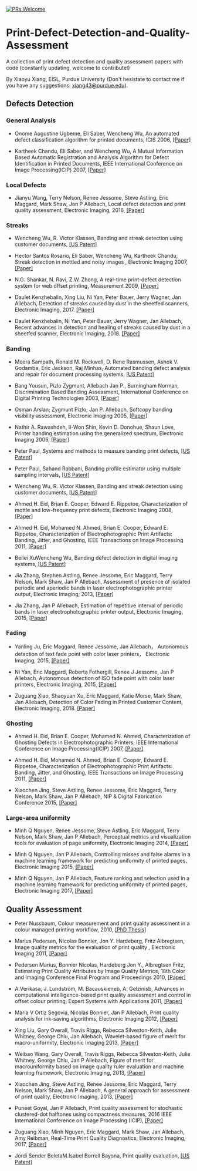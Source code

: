 [![PRs Welcome](https://img.shields.io/badge/PRs-welcome-brightgreen.svg?style=flat-square)](http://makeapullrequest.com)

# Print-Defect-Detection-and-Quality-Assessment
A collection of print defect detection and quality assessment papers with code (constantly updating, welcome to contribute!)

By Xiaoyu Xiang, EISL, Purdue University (Don't hesistate to contact me if you have any suggestions: xiang43@purdue.edu).

## Defects Detection

### General Analysis

- Onome Augustine Ugbeme, Eli Saber, Wencheng Wu, An automated defect classification algorithm for printed documents, ICIS 2006, [[Paper]](http://www.imaging.org/site/PDFS/Papers/2006/ICIS-0-736/33759.pdf)

- Kartheek Chandu, Eli Saber, and Wencheng Wu, A Mutual Information Based Automatic Registration and Analysis Algorithm for Defect Identification in Printed Documents, IEEE International Conference on Image Processing(ICIP) 2007,  [[Paper]](https://ieeexplore.ieee.org/abstract/document/4379343)


### Local Defects

- Jianyu Wang, Terry Nelson, Renee Jessome, Steve Astling, Eric Maggard, Mark Shaw, Jan P Allebach, Local defect detection and print quality assessment, Electronic Imaging, 2016, [[Paper]](https://www.ingentaconnect.com/contentone/ist/ei/2016/00002016/00000013/art00011?crawler=true&mimetype=application/pdf)

### Streaks

- Wencheng Wu, R. Victor Klassen, Banding and streak detection using customer documents, [[US Patent]](https://patents.google.com/patent/US7783122B2/en)

- Hector Santos Rosario, Eli Saber, Wencheng Wu, Kartheek Chandu, Streak detection in mottled and noisy images
, Electronic Imaging 2007, [[Paper]](https://www.spiedigitallibrary.org/journals/Journal-of-Electronic-Imaging/volume-16/issue-4/043005/Streak-detection-in-mottled-and-noisy-images/10.1117/1.2816444.short)

- N.G. Shankar, N. Ravi, Z.W. Zhong, A real-time print-defect detection system for web offset printing, Measurement 2009, [[Paper]](https://www.researchgate.net/profile/Z_Zhong5/publication/222983024_A_real-time_print-defect_detection_system_for_web_offset_printing/links/5c737a4e299bf1268d22d09a/A-real-time-print-defect-detection-system-for-web-offset-printing.pdf)

- Daulet Kenzhebalin, Xing Liu, Ni Yan, Peter Bauer, Jerry Wagner, Jan Allebach, Detection of streaks caused by dust in the sheetfed scanners, Electronic Imaging, 2017. [[Paper]](https://www.ingentaconnect.com/contentone/ist/ei/2017/00002017/00000012/art00023?crawler=true&mimetype=application/pdf)

- Daulet Kenzhebalin, Ni Yan, Peter Bauer, Jerry Wagner, Jan Allebach, Recent advances in detection and healing of streaks caused by
dust in a sheetfed scanner, Electronic Imaging, 2018. [[Paper]](https://www.ingentaconnect.com/contentone/ist/ei/2018/00002018/00000016/art00024?crawler=true&mimetype=application/pdf)

### Banding

- Meera Sampath, Ronald M. Rockwell, D. Rene Rasmussen, Ashok V. Godambe, Eric Jackson, Raj Minhas, Automated banding defect analysis and repair for document processing systems, [[US Patent]](https://patents.google.com/patent/US6862414B2/en)

- Bang Yousun, Pizlo Zygmunt, Allebach Jan P., Burningham Norman, Discrimination Based Banding Assessment, International Conference on Digital Printing Technologies 2003, [[Paper]](https://www.ingentaconnect.com/content/ist/nipdf/2003/00002003/00000002/art00072) 

- Osman Arslan; Zygmunt Pizlo; Jan P. Allebach, Softcopy banding visibility assessment, Electronic Imaging 2005, [[Paper]](https://www.spiedigitallibrary.org/conference-proceedings-of-spie/5668/0000/Softcopy-banding-visibility-assessment/10.1117/12.593684.short)

- Nathir A. Rawashdeh, Il-Won Shin, Kevin D. Donohue, Shaun Love, Printer banding estimation using the generalized spectrum, Electronic Imaging 2006, [[Paper]](https://www.spiedigitallibrary.org/conference-proceedings-of-spie/6059/60590F/Printer-banding-estimation-using-the-generalized-spectrum/10.1117/12.640860.short)

- Peter Paul, Systems and methods to measure banding print defects, [[US Patent]](https://patents.google.com/patent/US7965397B2/en)

- Peter Paul, Sahand Rabbani, Banding profile estimator using multiple sampling intervals, [[US Patent]](https://patents.google.com/patent/US7855806B2/en)

- Wencheng Wu, R. Victor Klassen, Banding and streak detection using customer documents, [[US Patent]](https://patents.google.com/patent/US7783122B2/en)

- Ahmed H. Eid, Brian E. Cooper, Edward E. Rippetoe, Characterization of mottle and low-frequency print defects, Electronic Imaging 2008, [[Paper]](https://www.spiedigitallibrary.org/conference-proceedings-of-spie/6808/680809/Characterization-of-mottle-and-low-frequency-print-defects/10.1117/12.766785.short)

- Ahmed H. Eid, Mohamed N. Ahmed, Brian E. Cooper, Edward E. Rippetoe, Characterization of Electrophotographic Print Artifacts: Banding, Jitter, and Ghosting, IEEE Transactions on Image Processing 2011, [[Paper]](https://ieeexplore.ieee.org/abstract/document/5635331)

- Beilei XuWencheng Wu, Banding defect detection in digital imaging systems, [[US Patent]](https://patents.google.com/patent/US8451504B2/en)

- Jia Zhang, Stephen Astling, Renee Jessome, Eric Maggard, Terry Nelson, Mark Shaw, Jan P Allebach, Assessment of presence of isolated periodic and aperiodic bands in laser electrophotographic printer output, Electronic Imaging, 2013, [[Paper]](https://www.spiedigitallibrary.org/conference-proceedings-of-spie/8653/86530N/Assessment-of-presence-of-isolated-periodic-and-aperiodic-bands-in/10.1117/12.2008818.short)

- Jia Zhang, Jan P Allebach, Estimation of repetitive interval of periodic bands in laser electrophotographic printer output, Electronic Imaging, 2015, [[Paper]](https://www.spiedigitallibrary.org/conference-proceedings-of-spie/9396/93960J/Estimation-of-repetitive-interval-of-periodic-bands-in-laser-electrophotographic/10.1117/12.2083547.short)


### Fading

- Yanling Ju, Eric Maggard, Renee Jessome, Jan Allebach， Autonomous detection of text fade point with color laser printers， Electronic Imaging, 2015, [[Paper]](https://www.spiedigitallibrary.org/conference-proceedings-of-spie/9396/93960G/Autonomous-detection-of-text-fade-point-with-color-laser-printers/10.1117/12.2081238.short)

- Ni Yan, Eric Maggard, Roberta Fothergill, Renee J Jessome, Jan P Allebach, Autonomous detection of ISO fade point with color laser printers, Electronic Imaging, 2015, [[Paper]](https://www.spiedigitallibrary.org/conference-proceedings-of-spie/9396/93960F/Autonomous-detection-of-ISO-fade-point-with-color-laser-printers/10.1117/12.2078324.short)

- Zuguang Xiao, Shaoyuan Xu, Eric Maggard, Katie Morse, Mark Shaw, Jan Allebach, Detection of Color Fading in Printed Customer Content, Electronic Imaging, 2018. [[Paper]](https://www.ingentaconnect.com/contentone/ist/ei/2018/00002018/00000016/art00014?crawler=true&mimetype=application/pdf)

### Ghosting

- Ahmed H. Eid, Brian E. Cooper, Mohamed N. Ahmed, Characterization of Ghosting Defects in Electrophotographic Printers, IEEE International Conference on Image Processing(ICIP) 2007, [[Paper]](https://ieeexplore.ieee.org/abstract/document/4379344)

- Ahmed H. Eid, Mohamed N. Ahmed, Brian E. Cooper, Edward E. Rippetoe, Characterization of Electrophotographic Print Artifacts: Banding, Jitter, and Ghosting, IEEE Transactions on Image Processing 2011, [[Paper]](https://ieeexplore.ieee.org/abstract/document/5635331)

- Xiaochen Jing, Steve Astling, Renee Jessome, Eric Maggard, Terry Nelson, Mark Shaw, Jan P Allebach, NIP & Digital Fabrication Conference 2015, [[Paper]](https://www.ingentaconnect.com/content/ist/nipdf/2015/00002015/00000001/art00037)

### Large-area uniformity

- Minh Q Nguyen, Renee Jessome, Steve Astling, Eric Maggard, Terry Nelson, Mark Shaw, Jan P Allebach, Perceptual metrics and visualization tools for evaluation of page uniformity, Electronic Imaging 2014, [[Paper]](https://www.researchgate.net/profile/Minh_Nguyen118/publication/269243653_Perceptual_metrics_and_visualization_tools_for_evaluation_of_page_uniformity/links/58d42c9caca2727e5e9ae4d9/Perceptual-metrics-and-visualization-tools-for-evaluation-of-page-uniformity.pdf)

- Minh Q Nguyen, Jan P Allebach, Controlling misses and false alarms in a machine learning framework for predicting uniformity of printed pages, Electronic Imaging 2015, [[Paper]](https://www.spiedigitallibrary.org/conference-proceedings-of-spie/9396/93960I/Controlling-misses-and-false-alarms-in-a-machine-learning-framework/10.1117/12.2083162.short) 

- Minh Q Nguyen, Jan P Allebach, Feature ranking and selection used in a machine learning framework for predicting uniformity of printed pages, Electronic Imaging 2017, [[Paper]](https://www.ingentaconnect.com/contentone/ist/ei/2017/00002017/00000012/art00024?crawler=true&mimetype=application/pdf)

## Quality Assessment

- Peter Nussbaum, Colour measurement and print quality assessment in a colour managed printing workflow, 2010, [[PhD Thesis]](http://english.hig.no/content/download/41086/559074/file/PhD%20Thesis-Peter.pdf)

- Marius Pedersen, Nicolas Bonnier, Jon Y. Hardeberg, Fritz Albregtsen, Image quality metrics for the evaluation of print quality
, Electronic Imaging 2011, [[Paper]](https://www.spiedigitallibrary.org/conference-proceedings-of-spie/7867/786702/Image-quality-metrics-for-the-evaluation-of-print-quality/10.1117/12.876472.short)

- Pedersen Marius, Bonnier Nicolas, Hardeberg Jon Y., Albregtsen Fritz, Estimating Print Quality Attributes by Image Quality Metrics, 18th Color and Imaging Conference Final Program and Proceedings 2010, [[Paper]](https://www.ingentaconnect.com/content/ist/cic/2010/00002010/00000001/art00013)

- A.Verikasa, J. Lundström, M. Bacauskieneb, A. Gelzinisb, Advances in computational intelligence-based print quality assessment and control in offset colour printing, Expert Systems with Applications 2011, [[Paper]](https://www.sciencedirect.com/science/article/pii/S0957417411005513)

- Maria V Ortiz Segovia, Nicolas Bonnier, Jan P Allebach, Print quality analysis for ink-saving algorithms, Electronic Imaging 2012, [[Paper]](https://www.spiedigitallibrary.org/conference-proceedings-of-spie/8293/82930Q/Print-quality-analysis-for-ink-saving-algorithms/10.1117/12.907864.short)

- Xing Liu, Gary Overall, Travis Riggs, Rebecca Silveston-Keith, Julie Whitney, George Chiu, Jan Allebach, Wavelet-based figure of merit for macro-uniformity, Electronic Imaging 2013, [[Paper]](https://www.spiedigitallibrary.org/conference-proceedings-of-spie/8653/86530Q/Wavelet-based-figure-of-merit-for-macro-uniformity/10.1117/12.2008515.short)

- Weibao Wang, Gary Overall, Travis Riggs, Rebecca Silveston-Keith, Julie Whitney, George Chiu, Jan P Allebach, Figure of merit for macrouniformity based on image quality ruler evaluation and machine learning framework, Electronic Imaging, 2013, [[Paper]](https://www.spiedigitallibrary.org/conference-proceedings-of-spie/8653/86530P/Figure-of-merit-for-macrouniformity-based-on-image-quality-ruler/10.1117/12.2008428.short)

- Xiaochen Jing, Steve Astling, Renee Jessome, Eric Maggard, Terry Nelson, Mark Shaw, Jan P Allebach, A general approach for assessment of print quality, Electronic Imaging, 2013, [[Paper]](https://www.spiedigitallibrary.org/conference-proceedings-of-spie/8653/86530L/A-general-approach-for-assessment-of-print-quality/10.1117/12.2008819.short)

- Puneet Goyal, Jan P Allebach, Print quality assessment for stochastic clustered-dot halftones using compactness measures, 2016 IEEE International Conference on Image Processing (ICIP), [[Paper]](https://ieeexplore.ieee.org/abstract/document/7533069)

- Zuguang Xiao, Minh Nguyen, Eric Maggard, Mark Shaw, Jan Allebach, Amy Reibman, Real-Time Print Quality Diagnostics, Electronic Imaging, 2017, [[Paper]](https://www.ingentaconnect.com/contentone/ist/ei/2017/00002017/00000012/art00025?crawler=true&mimetype=application/pdf)

- Jordi Sender BeletaM.Isabel Borrell Bayona, Print quality evaluation, [[US Patent]](https://patents.google.com/patent/US20180154654A1/en)
